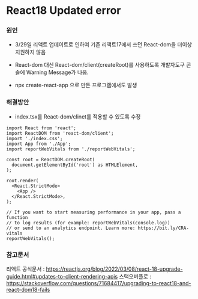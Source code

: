 # React18  Updated error

### 원인

- 3/29일 리액트 업데이트로 인하여 기존 리액트17에서 쓰던 React-dom을 더이상 지원하지 않음

- React-dom 대신 React-dom/client(createRoot)를 사용하도록 개발자도구 콘솔에 Warning Message가 나옴.

- npx create-react-app 으로 만든 프로그램에서도 발생



### 해결방안

- index.tsx를 React-dom/clinet를 적용할 수 있도록 수정

```tsx
import React from 'react';
import ReactDOM from 'react-dom/client';
import './index.css';
import App from './App';
import reportWebVitals from './reportWebVitals';

const root = ReactDOM.createRoot(
  document.getElementById('root') as HTMLElement,
);

root.render(
  <React.StrictMode>
    <App />
  </React.StrictMode>,
);

// If you want to start measuring performance in your app, pass a function
// to log results (for example: reportWebVitals(console.log))
// or send to an analytics endpoint. Learn more: https://bit.ly/CRA-vitals
reportWebVitals();

```



### 참고문서

리액트 공식문서 : https://reactjs.org/blog/2022/03/08/react-18-upgrade-guide.html#updates-to-client-rendering-apis
스택오버플로 : https://stackoverflow.com/questions/71684417/upgrading-to-react18-and-react-dom18-fails